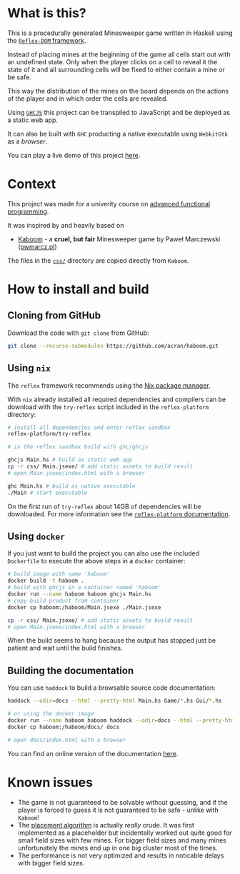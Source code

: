# What is this?

This is a procedurally generated Minesweeper game written in Haskell using the
[`Reflex-DOM` framework](https://github.com/reflex-frp/reflex-dom).

Instead of placing mines at the beginning of the game all cells start out with
an undefined state. Only when the player clicks on a cell to reveal it the state
of it and all surrounding cells will be fixed to either contain a mine or be
safe.

This way the distribution of the mines on the board depends on the actions of
the player and in which order the cells are revealed.

Using [`GHCJS`](https://github.com/ghcjs/ghcjs) this project can be
transpiled to JavaScript and be deployed as a static web app.

It can also be built with `GHC` producting a native executable using `WebkitGtk`
as a _browser_.

You can play a live demo of this project [here](https://acran.github.io/haboom/).

# Context

This project was made for a univerity course on
[advanced functional programming](https://www.tcs.ifi.lmu.de/lehre/ss-2020/fun).

It was inspired by and heavily based on

* [Kaboom](https://github.com/pwmarcz/kaboom) - a **cruel, but fair** Minesweeper
  game by Paweł Marczewski ([pwmarcz.pl](https://pwmarcz.pl))

The files in the [`css/`](css/) directory are copied directly from `Kaboom`.

# How to install and build

## Cloning from GitHub

Download the code with `git clone` from GitHub:
~~~sh
git clone --recurse-submodules https://github.com/acran/haboom.git
~~~

## Using `nix`

The `reflex` framework recommends using the [Nix package manager](https://nixos.org/).

With `nix` already installed all required dependencies and compilers can be
download with the `try-reflex` script included in the `reflex-platform`
directory:
~~~sh
# install all dependencies and enter reflex sandbox
reflex-platform/try-reflex

# in the reflex sandbox build with ghc/ghcjs

ghcjs Main.hs # build as static web app
cp -r css/ Main.jsexe/ # add static assets to build result
# open Main.jsexe/index.html with a browser

ghc Main.hs # build as native executable
./Main # start executable
~~~

On the first run of `try-reflex` about 14GB of dependencies will be downloaded.
For more information see the
[`reflex-platform` documentation](https://github.com/reflex-frp/reflex-platform/#setup).

## Using `docker`

If you just want to build the project you can also use the included `Dockerfile`
to execute the above steps in a `docker` container:
~~~sh
# build image with name 'haboom'
docker build -t haboom .
# build with ghcjs in a container named 'haboom'
docker run --name haboom haboom ghcjs Main.hs
# copy build product from container
docker cp haboom:/haboom/Main.jsexe ./Main.jsexe

cp -r css/ Main.jsexe/ # add static assets to build result
# open Main.jsexe/index.html with a browser
~~~

When the build seems to hang because the output has stopped just be patient and
wait until the build finishes.

## Building the documentation

You can use `haddock` to build a browsable source code documentation:
~~~sh
haddock --odir=docs --html --pretty-html Main.hs Game/*.hs Gui/*.hs

# or using the docker image
docker run --name haboom haboom haddock --odir=docs --html --pretty-html Main.hs Game/*.hs Gui/*.hs
docker cp haboom:/haboom/docs/ docs

# open docs/index.html with a browser
~~~

You can find an online version of the documentation
[here](https://acran.github.io/haboom/docs/).

# Known issues

* The game is not guaranteed to be solvable without guessing, and if the player
  is forced to guess it is not guaranteed to be safe - unlike with `Kaboom`!
* The [placement algorithm](https://github.com/acran/haboom/blob/master/Game/Logic.hs#L40-L46)
  is actually _really_ crude. It was first implemented as a placeholder but
  incidentally worked out quite good for small field sizes with few mines. For
  bigger field sizes and many mines unfortunately the mines end up in one big
  cluster most of the times.
* The performance is not very optimized and results in noticable delays with
  bigger field sizes.
